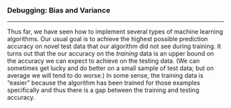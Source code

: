 

### Debugging: Bias and Variance

---

Thus far, we have seen how to implement several types of machine learning algorithms. Our usual goal is to achieve the highest possible prediction accuracy on novel test data that our algorithm did not see during training. It turns out that the our accuracy on the *training* data is an upper bound on the accuracy we can expect to achieve on the testing data. (We can sometimes get lucky and do better on a small sample of test data; but on average we will tend to do worse.) In some sense, the training data is “easier” because the algorithm has been trained for those examples specifically and thus there is a gap between the training and testing accuracy.
